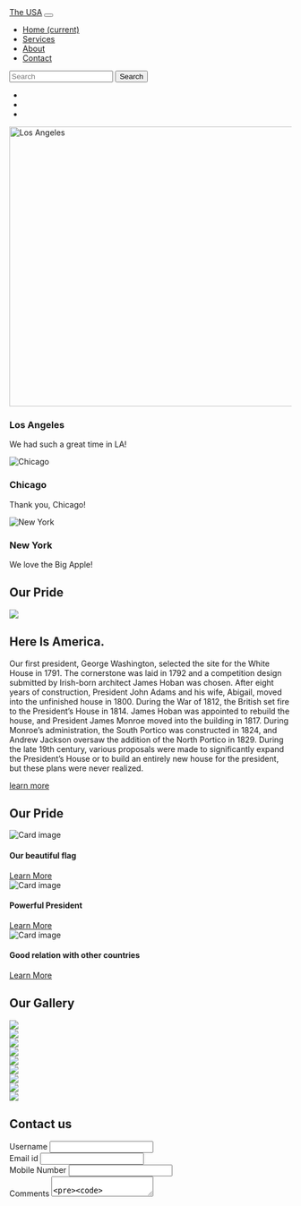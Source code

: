 <html>
 <head> 
  <title> </title> 
  <link href="https://fonts.googleapis.com/css2?family=Josefin+Sans&amp;display=swap" rel="stylesheet"> 
  <meta charset="utf-8"> 
  <meta name="viewport" content="width=device-width, initial-scale=1"> 
  <link rel="stylesheet" href="https://maxcdn.bootstrapcdn.com/bootstrap/4.5.2/css/bootstrap.min.css"> 
 </head> 
 <body> 
  <nav class="navbar navbar-expand-lg navbar-dark bg-dark"> 
   <a class="navbar-brand" href="#">The USA</a> 
   <button class="navbar-toggler" type="button" data-toggle="collapse" data-target="#navbarSupportedContent" aria-controls="navbarSupportedContent" aria-expanded="false" aria-label="Toggle navigation"> <span class="navbar-toggler-icon"></span> </button> 
   <div class="collapse navbar-collapse" id="navbarSupportedContent"> 
    <ul class="navbar-nav ml-auto"> 
     <li class="nav-item active"> <a class="nav-link" href="#">Home <span class="sr-only">(current)</span></a> </li> 
     <li class="nav-item"> <a class="nav-link" href="#">Services</a> </li> 
     <li class="nav-item"> <a class="nav-link" href="#">About</a> </li> 
     <li class="nav-item"> <a class="nav-link" href="#">Contact</a> </li> 
    </ul> 
    <form class="form-inline my-2 my-lg-0"> 
     <input class="form-control mr-sm-2" type="search" placeholder="Search" aria-label="Search"> 
     <button class="btn btn-outline-success my-2 my-sm-0" type="submit">Search</button> 
    </form> 
   </div> 
  </nav> 
  <div id="demo" class="carousel slide" data-ride="carousel"> 
   <ul class="carousel-indicators"> 
    <li data-target="#demo" data-slide-to="0" class="active"></li> 
    <li data-target="#demo" data-slide-to="1"></li> 
    <li data-target="#demo" data-slide-to="2"></li> 
   </ul> 
   <div class="carousel-inner"> 
    <div class="carousel-item active"> 
     <img src="/storage/emulated/0/css/40563259172_3539747322_k_920_629_80.jpg" alt="Los Angeles" width="1100" height="500"> 
     <div class="carousel-caption"> 
      <h3>Los Angeles</h3> 
      <p>We had such a great time in LA!</p> 
     </div> 
    </div> 
    <div class="carousel-item"> 
     <img src="/storage/emulated/0/css/ULIHomepage-1200x675.jpg" alt="Chicago"> 
     <div class="carousel-caption"> 
      <h3>Chicago</h3> 
      <p>Thank you, Chicago!</p> 
     </div> 
    </div> 
    <div class="carousel-item"> 
     <img src="/storage/emulated/0/css/MotleyFool-TMOT-657f0436-21e9af86.jpg" alt="New York"> 
     <div class="carousel-caption"> 
      <h3>New York</h3> 
      <p>We love the Big Apple!</p> 
     </div> 
    </div> 
    <section class="my-5"> 
     <div class="py-5"> 
      <h2 class="text-center">Our Pride</h2> 
     </div> 
     <div class="container-fluid"> 
      <div class="row"> 
       <div class="col-lg-6 col-md-6 col-12 py-5"> 
        <img src="/storage/emulated/0/css/images (2).jpeg" class="img-fluid aboutimg"> 
       </div> 
       <div class="col-lg-6 col-md-6 col-12"> 
        <h2 class="display-4">Here Is America.</h2> 
        <p class="py-3">Our first president, George Washington, selected the site for the White House in 1791. The cornerstone was laid in 1792 and a competition design submitted by Irish-born architect James Hoban was chosen. After eight years of construction, President John Adams and his wife, Abigail, moved into the unfinished house in 1800. During the War of 1812, the British set fire to the President’s House in 1814. James Hoban was appointed to rebuild the house, and President James Monroe moved into the building in 1817. During Monroe’s administration, the South Portico was constructed in 1824, and Andrew Jackson oversaw the addition of the North Portico in 1829. During the late 19th century, various proposals were made to significantly expand the President’s House or to build an entirely new house for the president, but these plans were never realized.</p> 
        <a href="#" class="btn btn-success">learn more</a> 
       </div> 
      </div> 
     </div> 
    </section> 
    <section class="my-5"> 
     <div class="py-5"> 
      <h2 class="text-center">Our Pride</h2> 
     </div> 
     <div class="container-fluid"> 
      <div class="row"> 
       <div class="col-lg-4 col-lg-4 col-12"> 
        <div class="card"> 
         <img class="card-img-top" src="/storage/emulated/0/css/191030121531-02-us-capitol-1030-exlarge-169.jpg" alt="Card image"> 
         <div class="card-body"> 
          <h4 class="card-title">Our beautiful flag</h4> 
          <p class="card-text"></p> 
          <a href="#" class="btn btn-primary">Learn More</a> 
         </div> 
        </div> 
       </div> 
       <div class="col-lg-4 col-lg-4 col-12"> 
        <div class="card"> 
         <img class="card-img-top" src="/storage/emulated/0/css/6DWMAPU5QZ6K4E3PVTEQDWVRT4.jpg" alt="Card image"> 
         <div class="card-body"> 
          <h4 class="card-title">Powerful President</h4> 
          <p class="card-text"></p> 
          <a href="#" class="btn btn-primary">Learn More</a> 
         </div> 
        </div> 
       </div> 
       <div class="col-lg-4 col-lg-4 col-12"> 
        <div class="card"> 
         <img class="card-img-top" src="/storage/emulated/0/css/Having-China-as-adversary-means-America.jpg" alt="Card image"> 
         <div class="card-body"> 
          <h4 class="card-title">Good relation with other countries</h4> 
          <p class="card-text"></p> 
          <a href="#" class="btn btn-primary">Learn More</a> 
         </div> 
        </div> 
       </div> 
      </div> 
     </div> 
    </section> 
    <section class="my-5"> 
     <div class="py-5"> 
      <h2 class="text-center">Our Gallery</h2> 
     </div> 
     <div class="container-fluid"> 
      <div class="row"> 
       <div class="col-lg-4 col-lg-4 col-12"> 
        <img src="/storage/emulated/0/css/1298988004-ilha-grande-Brazil-South-America-Ilha-Grande.jpg" class="imgfluid pb-4"> 
       </div> 
       <div class="col-lg-4 col-lg-4 col-12"> 
        <img src="/storage/emulated/0/css/MotleyFool-TMOT-657f0436-21e9af86.jpg" class="imgfluid pb-4"> 
       </div> 
       <div class="col-lg-4 col-lg-4 col-12"> 
        <img src="/storage/emulated/0/css/new-york-niagara-falls-2.jpg" class="imgfluid pb-4"> 
       </div> 
       <div class="col-lg-4 col-lg-4 col-12"> 
        <img src="/storage/emulated/0/css/usa-best-places-washington.jpg" class="imgfluid pb-4"> 
       </div> 
       <div class="col-lg-4 col-lg-4 col-12"> 
        <img src="/storage/emulated/0/css/13_20USPlacestoSeeBeforeYouDie__ThomasJeffersonMemorial_shutterstock_753247390.jpg" class="imgfluid pb-4"> 
       </div> 
       <div class="col-lg-4 col-lg-4 col-12"> 
        <img src="/storage/emulated/0/css/suspension-bridge-1149942_1280.jpg" class="imgfluid pb-4"> 
       </div> 
       <div class="col-lg-4 col-lg-4 col-12"> 
        <img src="/storage/emulated/0/css/houseofworkshipnorthamericausa.jpg" class="imgfluid pb-4"> 
       </div> 
       <div class="col-lg-4 col-lg-4 col-12"> 
        <img src="/storage/emulated/0/css/usa-best-places-los-angeles.jpg" class="imgfluid pb-4"> 
       </div> 
       <div class="col-lg-4 col-lg-4 col-12"> 
        <img src="/storage/emulated/0/css/1280-589451788-statue-of-liberty-full-base.jpg" class="imgfluid pb-4"> 
       </div> 
      </div> 
     </div> 
    </section> 
    <section class="my-5"> 
     <div class="py-5"> 
      <h2 class="text-center">Contact us</h2> 
     </div> 
     <div class="w-50 m-auto"> 
      <form> 
       <div class="form-group"> 
        <label>Username</label> 
        <input type="text" name="user" autocomplete="off" class="form-control"> 
       </div> 
       <div class="form-group"> 
        <label>Email id</label> 
        <input type="text" name="email" autocomplete="off" class="form-control"> 
       </div> 
       <div class="form-group"> 
        <label>Mobile Number</label> 
        <input type="text" name="mobile" autocomplete="off" class="form-control"> 
       </div> 
       <div class="form-group"> 
        <label>Comments</label> 
        <textarea class="form-control">
                   
               </textarea> 
       </div> 
       <button type="submit" class="btn btn-success">Submit</button> 
      </form> 
     </div> 
    </section> 
    <footer> 
     <p class="p-3 bg-dark text-white text-center">@TheUnitedstatesofamerica</p> 
    </footer> 
    <script src="https://ajax.googleapis.com/ajax/libs/jquery/3.5.1/jquery.min.js"></script> 
    <script src="https://cdnjs.cloudflare.com/ajax/libs/popper.js/1.16.0/umd/popper.min.js"></script> 
    <script src="https://maxcdn.bootstrapcdn.com/bootstrap/4.5.2/js/bootstrap.min.js"></script> 
   </div> 
  </div> 
 </body>
</html>
